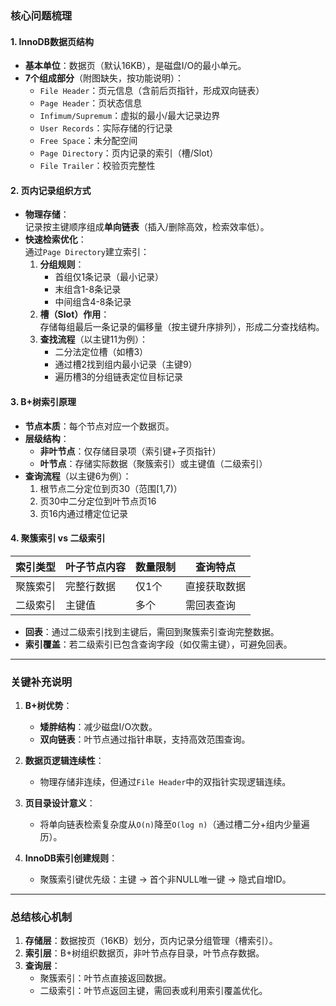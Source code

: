 
### **核心问题梳理**
#### **1. InnoDB数据页结构**
- **基本单位**：数据页（默认16KB），是磁盘I/O的最小单元。
- **7个组成部分**（附图缺失，按功能说明）：
  - `File Header`：页元信息（含前后页指针，形成双向链表）
  - `Page Header`：页状态信息
  - `Infimum/Supremum`：虚拟的最小/最大记录边界
  - `User Records`：实际存储的行记录
  - `Free Space`：未分配空间
  - `Page Directory`：页内记录的索引（槽/Slot）
  - `File Trailer`：校验页完整性

#### **2. 页内记录组织方式**
- **物理存储**：  
  记录按主键顺序组成**单向链表**（插入/删除高效，检索效率低）。
- **快速检索优化**：  
  通过`Page Directory`建立索引：
  1. **分组规则**：
     - 首组仅1条记录（最小记录）
     - 末组含1-8条记录
     - 中间组含4-8条记录
  2. **槽（Slot）作用**：  
     存储每组最后一条记录的偏移量（按主键升序排列），形成二分查找结构。
  3. **查找流程**（以主键11为例）：
     - 二分法定位槽（如槽3）
     - 通过槽2找到组内最小记录（主键9）
     - 遍历槽3的分组链表定位目标记录

#### **3. B+树索引原理**
- **节点本质**：每个节点对应一个数据页。
- **层级结构**：
  - **非叶节点**：仅存储目录项（索引键+子页指针）
  - **叶节点**：存储实际数据（聚簇索引）或主键值（二级索引）
- **查询流程**（以主键6为例）：
  1. 根节点二分定位到页30（范围[1,7)）
  2. 页30中二分定位到叶节点页16
  3. 页16内通过槽定位记录

#### **4. 聚簇索引 vs 二级索引**
| **索引类型** | **叶子节点内容**       | **数量限制** | **查询特点**                     |
|--------------|------------------------|--------------|----------------------------------|
| 聚簇索引     | 完整行数据             | 仅1个        | 直接获取数据                     |
| 二级索引     | 主键值                 | 多个         | 需回表查询                       |
- **回表**：通过二级索引找到主键后，需回到聚簇索引查询完整数据。
- **索引覆盖**：若二级索引已包含查询字段（如仅需主键），可避免回表。

---

### **关键补充说明**
1. **B+树优势**：
   - **矮胖结构**：减少磁盘I/O次数。
   - **双向链表**：叶节点通过指针串联，支持高效范围查询。

2. **数据页逻辑连续性**：
   - 物理存储非连续，但通过`File Header`中的双指针实现逻辑连续。

3. **页目录设计意义**：
   - 将单向链表检索复杂度从`O(n)`降至`O(log n)`（通过槽二分+组内少量遍历）。

4. **InnoDB索引创建规则**：
   - 聚簇索引键优先级：主键 → 首个非NULL唯一键 → 隐式自增ID。

---

### **总结核心机制**
1. **存储层**：数据按页（16KB）划分，页内记录分组管理（槽索引）。
2. **索引层**：B+树组织数据页，非叶节点存目录，叶节点存数据。
3. **查询层**：
   - 聚簇索引：叶节点直接返回数据。
   - 二级索引：叶节点返回主键，需回表或利用索引覆盖优化。